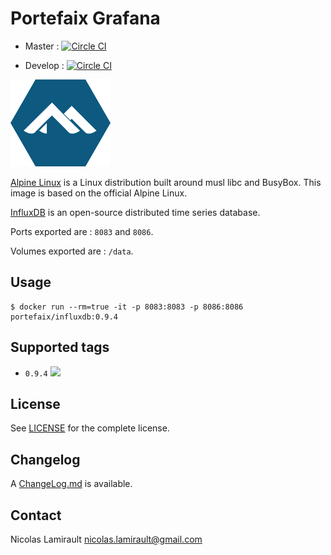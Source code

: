 # Portefaix Grafana

* Master :
[![Circle CI](https://circleci.com/gh/portefaix/docker-influxdb/tree/master.svg?style=svg)](https://circleci.com/gh/portefaix/docker-influxdb/tree/master)

* Develop :
[![Circle CI](https://circleci.com/gh/portefaix/docker-influxdb/tree/develop.svg?style=svg)](https://circleci.com/gh/portefaix/docker-influxdb/tree/develop)

![logo](https://raw.githubusercontent.com/1science/docker-alpine/latest/logo.png)

[Alpine Linux][] is a Linux distribution built around musl libc and BusyBox.
This image is based on the official Alpine Linux.

[InfluxDB][] is an open-source distributed time series database.

Ports exported are : `8083` and `8086`.

Volumes exported are : `/data`.

## Usage

    $ docker run --rm=true -it -p 8083:8083 -p 8086:8086 portefaix/influxdb:0.9.4

## Supported tags

- `0.9.4` [![](https://badge.imagelayers.io/portefaix/influxdb:0.9.4.svg)](https://imagelayers.io/?images=portefaix/influxdb:0.9.4 'imagelayers.io')

## License

See [LICENSE](LICENSE) for the complete license.


## Changelog

A [ChangeLog.md](ChangeLog.md) is available.


## Contact

Nicolas Lamirault <nicolas.lamirault@gmail.com>


[Alpine Linux]: http://www.alpinelinux.org

[InfluxDB]: http://influxdb.com
